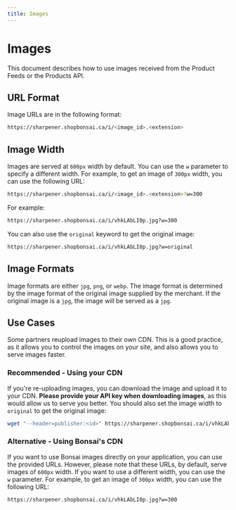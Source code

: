 ```yaml
---
title: Images
---
```


# Images

This document describes how to use images received from the Product Feeds or the Products API.

## URL Format

Image URLs are in the following format:

```bash
https://sharpener.shopbonsai.ca/i/<image_id>.<extension>
```

## Image Width

Images are served at `600px` width by default. You can use the `w` parameter to specify a different width. For example, to get an image of `300px` width, you can use the following URL:

```bash
https://sharpener.shopbonsai.ca/i/<image_id>.<extension>?w=300
```

For example:

```bash
https://sharpener.shopbonsai.ca/i/vhkLAbLI0p.jpg?w=300
```

You can also use the `original` keyword to get the original image:

```bash
https://sharpener.shopbonsai.ca/i/vhkLAbLI0p.jpg?w=original
```

## Image Formats

Image formats are either `jpg`, `png`, or `webp`. The image format is determined by the image format
of the original image supplied by the merchant. If the original image is a `jpg`, the image will be
served as a `jpg`.

## Use Cases

Some partners reupload images to their own CDN. This is a good practice, as it allows you to control the images on your site, and also allows you to serve images faster.

### Recommended - Using your CDN

If you're re-uploading images, you can download the image and upload it to your CDN. **Please provide
your API key when downloading images**, as this would allow us to serve you better.
You should also set the image width to `original` to get the original image:

```bash
wget "--header=publisher:<id>" https://sharpener.shopbonsai.ca/i/vhkLAbLI0p.jpg?w=original -O image.jpg
```

### Alternative - Using Bonsai's CDN

If you want to use Bonsai images directly on your application, you can use the provided URLs. However, please note that these URLs, by default, serve images of `600px` width. If you want to use a different
width, you can use the `w` parameter. For example, to get an image of `300px` width, you can use the
following URL:

```bash
https://sharpener.shopbonsai.ca/i/vhkLAbLI0p.jpg?w=300
```
